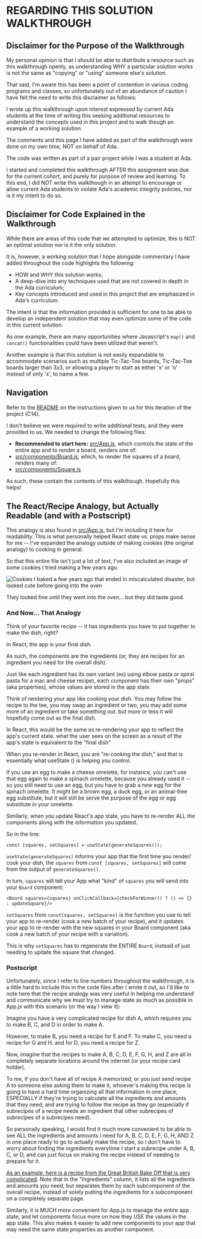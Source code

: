 # REGARDING THIS SOLUTION WALKTHROUGH

## Disclaimer for the Purpose of the Walkthrough
My personal opinion is that I should be able to distribute a resource such as 
this walkthrough openly, as understanding WHY a particular solution works is not
the same as "copying" or "using" someone else's solution.

That said, I'm aware this has been a point of contention in various coding 
programs and classes, so unfortunately out of an abundance of caution I have 
felt the need to write this disclaimer as follows: 

I wrote up this walkthrough upon interest expressed by current Ada students at the 
time of writing this seeking additional resources to understand the concepts 
used in this project and to walk though an example of a working solution. 

The comments and this page I have added as part of the walkthrough were done on 
my own time, NOT on behalf of Ada. 

The code was written as part of a pair project while I was a student at Ada. 

I started and completed this walkthrough AFTER this assignment was due for the 
current cohort, and purely for purpose of review and learning. To this end, I 
did NOT write this walkthough in an attempt to encourage or allow current Ada 
students to violate Ada's academic integrity policies, nor is it my intent to 
do so. 

## Disclaimer for Code Explained in the Walkthrough
While there are areas of this code that we attempted to optimize, this is NOT an
optimal solution nor is it the only solution. 

It is, however, a working solution that I hope alongside commentary I have added 
throughout the code highlights the following: 

* HOW and WHY this solution works; 
* A deep-dive into any techniques used that are not covered in depth in the Ada curriculum;
* Key concepts introduced and used in this project that are emphasized in Ada's curriculum.

The intent is that the information provided is sufficient for one to be able to 
develop an independent solution that may even optimize some of the code in this
current solution. 

As one example, there are many opportunities where Javascript's
`map()` and `concat()` functionalities could have been utilized that weren't. 

Another example is that this solution is not easily expandable to accommodate 
scenarios such as multiple Tic-Tac-Toe boards, Tic-Tac-Toe boards larger than 
3x3, or allowing a player to start as either 'x' or 'o' instead of only 'x', 
to name a few. 

## Navigation

Refer to the [README](https://github.com/ghostfruitleaf/react-tic-tac-toe/tree/solution-walkthrough) on the instructions given to us for this iteration of the 
project (C14). 

I don't believe we were required to write additional tests, and they were 
provided to us. We needed to change the following files: 

* **Recommended to start here:** [src/App.js](https://github.com/ghostfruitleaf/react-tic-tac-toe/blob/solution-walkthrough/src/App.js), which controls the state of the entire app and to render a board, renders one of:
* [src/components/Board.js](https://github.com/ghostfruitleaf/react-tic-tac-toe/blob/solution-walkthrough/src/components/Board.js), which, to render the squares of a board, renders many of:
* [src/components/Square.js](https://github.com/ghostfruitleaf/react-tic-tac-toe/blob/solution-walkthrough/src/components/Square.js)

As such, these contain the contents of this walkthough. Hopefully this helps!

## The React/Recipe Analogy, but Actually Readable (and with a Postscript)
This analogy is also found in [src/App.js](https://github.com/ghostfruitleaf/react-tic-tac-toe/blob/solution-walkthrough/src/App.js), but I'm including it 
here for readability. This is what personally helped React state vs. props make
sense for me -- I've expanded the analogy outside of making cookies (the original 
analogy) to cooking in general. 

So that this entire file isn't just a lot of text, I've also included an image of 
some cookies I tried making a few years ago. 

![Cookies I baked a few years ago that ended in miscalculated disaster, but looked cute before going into the oven](/walkthrough_cookie_image.jpeg)

They looked fine until they went into the oven... but they did taste good. 

### And Now... That Analogy
Think of your favorite recipe -- it has ingredients you have to put together to 
make the dish, right? 

In React, the app is your final dish.

As such, the components are the ingredients (or, they are recipes for an 
ingredient you need for the overall dish). 

Just like each ingredient has its own variant (ex) using elbow pasta or 
spiral pasta for a mac and cheese recipe), each component has their own 
"props" (aka properties), whose values are stored in the app state. 

Think of rendering your app like cooking your dish. You may follow the 
recipe to the tee, you may swap an ingredient or two, you may add some more 
of an ingredient or take something out. but more or less it will 
hopefully come out as the final dish.

In React, this would be the same as re-rendering your app to reflect the 
app's current state. what the user sees on the screen as a result of the 
app's state is equivalent to the "final dish"

When you re-render in React, you are "re-cooking the dish," and that is 
essentially what useState () is helping you control. 

If you use an egg to make a cheese omelette, for instance, you can't use 
that egg again to make a spinach omelette, because you already used it -- 
so you still need to use an egg, but you have to grab a new egg for the
spinach omelette. It might be a brown egg, a duck egg, or an animal-free
egg substitute, but it will still be serve the purpose of the egg or 
egg substitute in your omelette.

Similarly, when you update React's app state, you have to re-render ALL the 
components along with the information you updated. 

So in the line: 
 
```const [squares, setSquares] = useState(generateSquares());```

`useState(generateSquares)` informs your app that the first time you render/
cook your dish, the `squares` from `const [squares, setSquares]` will come 
from the output of `generateSquares()`.

In turn, `squares` will tell your App what "kind" of `squares` you will send 
into your `Board` component: 

```<Board squares={squares} onClickCallback={checkForWinner() ? () => {} : updateSquare}/>```

`setSquares` from `const[squares, setSquares]` is the function you use to 
tell your app to re-render (cook a new batch of your recipe), and it updates
your app to re-render with the new squares in your Board component (aka 
cook a new batch of your recipe with a variation). 

This is why `setSquares` has to regenerate the ENTIRE `Board`, instead of just 
needing to update the square that changed.

### Postscript 
Unfortunately, since I refer to line numbers throughout the walkthrough, it is 
a little hard to include this in the code files after I wrote it out, so I'd 
like to note here that the recipe analogy was very useful in helping me 
understand and communicate why we must try to manage state as much as possible 
in App.js with this scenario (or the way I view it):  

Imagine you have a very complicated recipe for dish A, which requires you to 
make B, C, and D in order to make A. 

However, to make B, you need a recipe for E and F. To make C, you need a recipe 
for G and H. and for D, you need a recipe for Z. 

Now, imagine that the recipes to make A, B, C, D, E, F, G, H, and Z are all in 
completely separate locations around the internet (or your recipe card holder). 

To me, if you don't have all of recipe A memorized, or you just send recipe A to 
someone else asking them to make it, whoever's making this recipe is going to 
have a hard time organizing all that information in one place, ESPECIALLY if 
they're trying to calculate all the ingredients and amounts that they need, and 
are trying to follow the recipe as they go (especially if subrecipes of a 
recipe needs an ingredient that other subrecipes of subrecipes of a subrecipes
need). 

So personally speaking, I would find it much more convenient to be able to 
see ALL the ingredients and amounts I need for A, B, C, D, E, F, G, H, AND Z in 
one place ready to go to actually make the recipe, so I don't have to worry
about finding the ingredients everytime I start a subrecipe under
A, B, C, or D, and can just focus on making the recipe instead of needing to 
prepare for it.

[As an example, here is a recipe from the Great British Bake Off that is very 
complicated](https://thegreatbritishbakeoff.co.uk/recipes/all/prue-leith-sable-breton/). Note that in the "Ingredients" column, it lists all the ingredients
and amounts you need, but separates them by each subcomponent of the overall
recipe, instead of solely putting the ingredients for a subcomponent on a 
completely separate page. 

Similarly, it is MUCH more convenient for App.js to manage the entire app state, 
and let components focus more on how they USE the values in the app state. This 
also makes it easier to add new components to your app that may need the same 
state properties as another component. 
